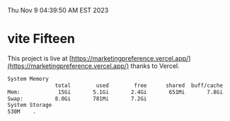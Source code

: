 Thu Nov  9 04:39:50 AM EST 2023

# vite Fifteen


This project is live at [https://marketingpreference.vercel.app/](https://marketingpreference.vercel.app/) thanks to Vercel.

```bash
System Memory
               total        used        free      shared  buff/cache   available
Mem:            15Gi       5.1Gi       2.4Gi       651Mi       7.8Gi       8.9Gi
Swap:          8.0Gi       781Mi       7.2Gi
System Storage
530M	.
